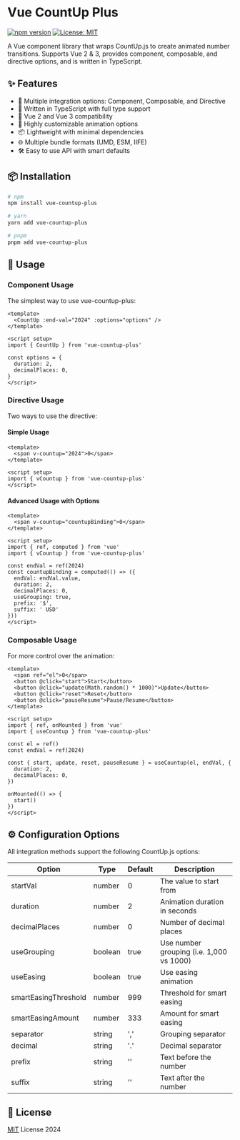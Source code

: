 # Vue CountUp Plus

[![npm version](https://badge.fury.io/js/vue-countup-plus.svg)](https://badge.fury.io/js/vue-countup-plus)
[![License: MIT](https://img.shields.io/badge/License-MIT-yellow.svg)](https://opensource.org/licenses/MIT)

A Vue component library that wraps CountUp.js to create animated number transitions. Supports Vue 2 & 3, provides component, composable, and directive options, and is written in TypeScript.

## ✨ Features

- 🎯 Multiple integration options: Component, Composable, and Directive
- 💪 Written in TypeScript with full type support
- 🔄 Vue 2 and Vue 3 compatibility
- 🎨 Highly customizable animation options
- 📦 Lightweight with minimal dependencies
- 🌐 Multiple bundle formats (UMD, ESM, IIFE)
- 🛠️ Easy to use API with smart defaults

## 📦 Installation

```bash
# npm
npm install vue-countup-plus

# yarn
yarn add vue-countup-plus

# pnpm
pnpm add vue-countup-plus
```

## 🚀 Usage

### Component Usage

The simplest way to use vue-countup-plus:

```vue
<template>
  <CountUp :end-val="2024" :options="options" />
</template>

<script setup>
import { CountUp } from 'vue-countup-plus'

const options = {
  duration: 2,
  decimalPlaces: 0,
}
</script>
```

### Directive Usage

Two ways to use the directive:

#### Simple Usage
```vue
<template>
  <span v-countup="2024">0</span>
</template>

<script setup>
import { vCountup } from 'vue-countup-plus'
</script>
```

#### Advanced Usage with Options
```vue
<template>
  <span v-countup="countupBinding">0</span>
</template>

<script setup>
import { ref, computed } from 'vue'
import { vCountup } from 'vue-countup-plus'

const endVal = ref(2024)
const countupBinding = computed(() => ({
  endVal: endVal.value,
  duration: 2,
  decimalPlaces: 0,
  useGrouping: true,
  prefix: '$',
  suffix: ' USD'
}))
</script>
```

### Composable Usage

For more control over the animation:

```vue
<template>
  <span ref="el">0</span>
  <button @click="start">Start</button>
  <button @click="update(Math.random() * 1000)">Update</button>
  <button @click="reset">Reset</button>
  <button @click="pauseResume">Pause/Resume</button>
</template>

<script setup>
import { ref, onMounted } from 'vue'
import { useCountup } from 'vue-countup-plus'

const el = ref()
const endVal = ref(2024)

const { start, update, reset, pauseResume } = useCountup(el, endVal, {
  duration: 2,
  decimalPlaces: 0,
})

onMounted(() => {
  start()
})
</script>
```

## ⚙️ Configuration Options

All integration methods support the following CountUp.js options:

| Option | Type | Default | Description |
|--------|------|---------|-------------|
| startVal | number | 0 | The value to start from |
| duration | number | 2 | Animation duration in seconds |
| decimalPlaces | number | 0 | Number of decimal places |
| useGrouping | boolean | true | Use number grouping (i.e. 1,000 vs 1000) |
| useEasing | boolean | true | Use easing animation |
| smartEasingThreshold | number | 999 | Threshold for smart easing |
| smartEasingAmount | number | 333 | Amount for smart easing |
| separator | string | ',' | Grouping separator |
| decimal | string | '.' | Decimal separator |
| prefix | string | '' | Text before the number |
| suffix | string | '' | Text after the number |

## 📄 License

[MIT](./LICENSE) License 2024
